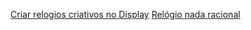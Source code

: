 [Criar relogios criativos no Display](https://www.amazon.com/s?k=math+clock&ref=nb_sb_noss_1)
[Relógio nada racional]( https://twitter.com/fermatslibrary/status/1245704543998001153)
